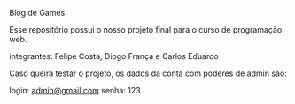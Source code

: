 Blog de Games

Esse repositório possui o nosso projeto final para o curso de programação web.

integrantes: Felipe Costa, Diogo França e Carlos Eduardo

Caso queira testar o projeto, os dados da conta com poderes de admin são:

login: admin@gmail.com
senha: 123

